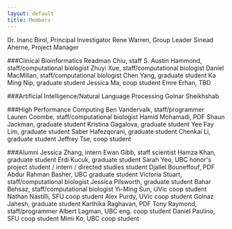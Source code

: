 ```yaml
---
layout: default
title: Members
---
```


Dr. Inanc Birol, Principal Investigator
Rene Warren, Group Leader
Sinead Aherne, Project Manager

###Clinical Bioinformatics
Readman Chiu, staff
S. Austin Hammond, staff/computational biologist
Zhuyi Xue, staff/computational biologist
Daniel MacMillan, staff/computational biologist
Chen Yang, graduate student
Ka Ming Nip, graduate student
Jessica Ma, coop student
Emre Erhan, TBD

###Artificial Intelligence/Natural Language Processing
Golnar Sheikhshab

###High Performance Computing
Ben Vandervalk, staff/programmer
Lauren Coombe, staff/computational biologist
Hamid Mohamadi, PDF
Shaun Jackman, graduate student
Kristina Gagalova, graduate student
Yee Fay Lim, graduate student
Saber Hafezqorani, graduate student
Chenkai Li, graduate student
Jeffrey Tse, coop student

###Alumni
Jessica Zhang, intern 
Ewan Gibb, staff scientist 
Hamza Khan, graduate student 
Erdi Kucuk, graduate student 
Sarah Yeo, UBC honor's project student / intern / directed studies student 
Djallel Bouneffouf, PDF
Abdur Rahman Basher, UBC graduate student 
Victoria Stuart, staff/computational biologist 
Jessica Pilsworth, graduate student 
Bahar Behsaz, staff/computational biologist 
Yi-Ming Sun, UVic coop student 
Nathan Nastilli, SFU coop student 
Alex Purdy, UVic coop student 
Golnaz Jahesh, graduate student 
Karthika Raghavan, PDF 
Tony Raymond, staff/programmer 
Albert Lagman, UBC eng. coop student 
Daniel Paulino, SFU coop student 
Mimi Ko, UBC coop student 
